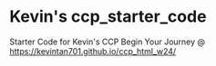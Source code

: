 # Kevin's ccp_starter_code
Starter Code for Kevin's CCP
Begin Your Journey @ https://kevintan701.github.io/ccp_html_w24/